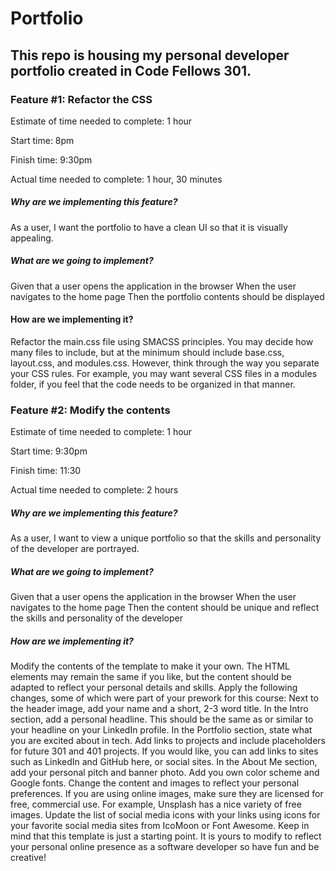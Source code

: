 # Portfolio

## This repo is housing my personal developer portfolio created in Code Fellows 301.

### Feature #1: Refactor the CSS

Estimate of time needed to complete: 1 hour

Start time: 8pm

Finish time: 9:30pm

Actual time needed to complete: 1 hour, 30 minutes

##### Why are we implementing this feature?

As a user, I want the portfolio to have a clean UI so that it is visually appealing.

##### What are we going to implement?

Given that a user opens the application in the browser
When the user navigates to the home page
Then the portfolio contents should be displayed

#### How are we implementing it?

Refactor the main.css file using SMACSS principles.
You may decide how many files to include, but at the minimum should include base.css, layout.css, and modules.css. However, think through the way you separate your CSS rules. For example, you may want several CSS files in a modules folder, if you feel that the code needs to be organized in that manner.

### Feature #2: Modify the contents

Estimate of time needed to complete: 1 hour

Start time: 9:30pm

Finish time: 11:30

Actual time needed to complete: 2 hours

##### Why are we implementing this feature?

As a user, I want to view a unique portfolio so that the skills and personality of the developer are portrayed.

##### What are we going to implement?

Given that a user opens the application in the browser
When the user navigates to the home page
Then the content should be unique and reflect the skills and personality of the developer

##### How are we implementing it?

Modify the contents of the template to make it your own. The HTML elements may remain the same if you like, but the content should be adapted to reflect your personal details and skills.
Apply the following changes, some of which were part of your prework for this course:
Next to the header image, add your name and a short, 2-3 word title.
In the Intro section, add a personal headline. This should be the same as or similar to your headline on your LinkedIn profile.
In the Portfolio section, state what you are excited about in tech. Add links to projects and include placeholders for future 301 and 401 projects. If you would like, you can add links to sites such as LinkedIn and GitHub here, or social sites.
In the About Me section, add your personal pitch and banner photo.
Add you own color scheme and Google fonts.
Change the content and images to reflect your personal preferences. If you are using online images, make sure they are licensed for free, commercial use. For example, Unsplash has a nice variety of free images.
Update the list of social media icons with your links using icons for your favorite social media sites from IcoMoon or Font Awesome.
Keep in mind that this template is just a starting point. It is yours to modify to reflect your personal online presence as a software developer so have fun and be creative!
